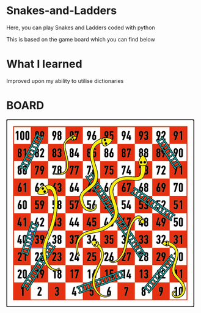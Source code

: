 # Snakes-and-Ladders
Here, you can play Snakes and Ladders coded with python

This is based on the game board which you can find below

# What I learned
Improved upon my ability to utilise dictionaries

# BOARD

![](Board.png)
